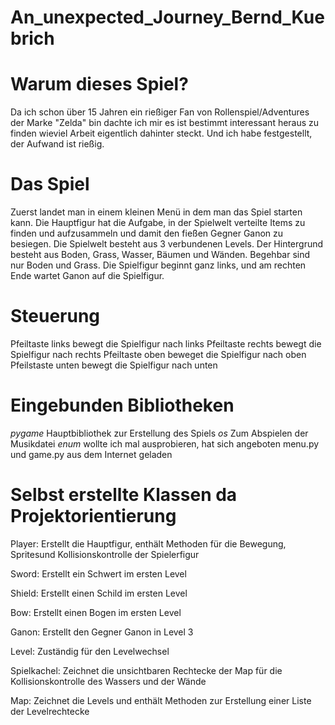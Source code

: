 # An_unexpected_Journey_Bernd_Kuebrich

# Warum dieses Spiel?
Da ich schon über 15 Jahren ein rießiger Fan von Rollenspiel/Adventures der Marke "Zelda" bin dachte ich mir es ist bestimmt interessant heraus zu finden 
wieviel Arbeit eigentlich dahinter steckt.
Und ich habe festgestellt, der Aufwand ist rießig.

# Das Spiel
Zuerst landet man in einem kleinen Menü in dem man das Spiel starten kann.
Die Hauptfigur hat die Aufgabe, in der Spielwelt verteilte Items zu finden und aufzusammeln und damit den fießen Gegner Ganon zu besiegen.
Die Spielwelt besteht aus 3 verbundenen Levels. Der Hintergrund besteht aus Boden, Grass, Wasser, Bäumen und Wänden.
Begehbar sind nur Boden und Grass. Die Spielfigur beginnt ganz links, und am rechten Ende wartet Ganon auf die Spielfigur.

# Steuerung
Pfeiltaste links bewegt die Spielfigur nach links
Pfeiltaste rechts bewegt die Spielfigur nach rechts
Pfeiltaste oben beweget die Spielfigur nach oben
Pfeilstaste unten bewegt die Spielfigur nach unten

# Eingebunden Bibliotheken
_pygame_ Hauptbibliothek zur Erstellung des Spiels
_os_ Zum Abspielen der Musikdatei
_enum_ wollte ich mal ausprobieren, hat sich angeboten
menu.py und game.py aus dem Internet geladen 

# Selbst erstellte Klassen da Projektorientierung
Player: Erstellt die Hauptfigur, enthält Methoden für die Bewegung, Spritesund Kollisionskontrolle der Spielerfigur

Sword: Erstellt ein Schwert im ersten Level

Shield: Erstellt einen Schild im ersten Level

Bow: Erstellt einen Bogen im ersten Level

Ganon: Erstellt den Gegner Ganon in Level 3

Level: Zuständig für den Levelwechsel

Spielkachel: Zeichnet die unsichtbaren Rechtecke der Map für die Kollisionskontrolle des Wassers und der Wände

Map: Zeichnet die Levels und enthält Methoden zur Erstellung einer Liste der Levelrechtecke











